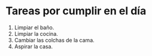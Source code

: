 # Tareas por cumplir en el día

1. Limpiar el baño.
2. Limpiar la cocina.
3. Cambiar las colchas de la cama.
4. Aspirar la casa. 